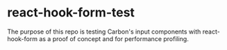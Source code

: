 # react-hook-form-test 
The purpose of this repo is testing Carbon's input components with react-hook-form as a proof of concept and for performance profiling.
